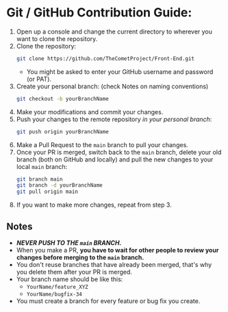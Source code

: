 # Git / GitHub Contribution Guide:
1. Open up a console and change the current directory to wherever you want to clone the repository.
2. Clone the repository:
    ```sh
    git clone https://github.com/TheCometProject/Front-End.git
    ```
    - You might be asked to enter your GitHub username and password (or PAT).
3. Create your personal branch: (check Notes on naming conventions)
    ```sh
    git checkout -b yourBranchName
    ```
3. Make your modifications and commit your changes.
4. Push your changes to the remote repository *in your personal branch*: 
    ```sh
    git push origin yourBranchName
    ```
5. Make a Pull Request to the `main` branch to pull your changes.
6. Once your PR is merged, switch back to the `main` branch, delete your old branch (both on GitHub and locally) and pull the new changes to your local `main` branch:
    ```sh
    git branch main
    git branch -d yourBranchName
    git pull origin main
    ```
7. If you want to make more changes, repeat from step 3.


## Notes
- ***NEVER PUSH TO THE `main` BRANCH.***
- When you make a PR, **you have to wait for other people to review your changes before merging to the `main` branch.**
- You don't reuse branches that have already been merged, that's why you delete them after your PR is merged.
- Your branch name should be like this: 
    - `YourName/feature_XYZ`
    - `YourName/bugfix-34`
- You must create a branch for every feature or bug fix you create.
